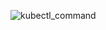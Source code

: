 
![kubectl_command](https://github.com/user-attachments/assets/fdd44bfe-c6c8-453a-ae4b-95a22da74f10)
